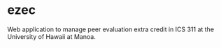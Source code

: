 # ezec
Web application to manage peer evaluation extra credit in ICS 311 at the University of Hawaii at Manoa.
